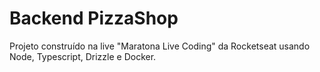 # Backend PizzaShop

Projeto construído na live "Maratona Live Coding" da Rocketseat usando Node, Typescript, Drizzle e Docker.
